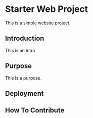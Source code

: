 # Starter Web Project 
This is a simple website project. 
## Introduction 
This is an intro 
## Purpose 
This is a purpose. 
## Deployment 

## How To Contribute 
